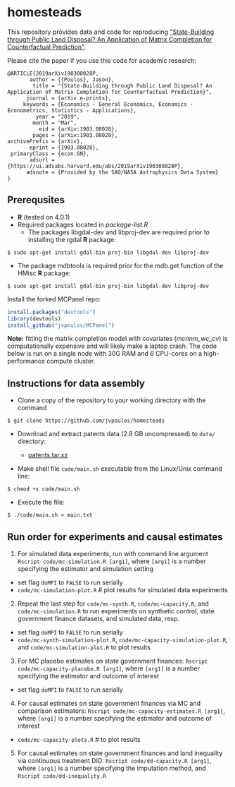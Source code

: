 # homesteads

This repository provides data and code for reproducing ["State-Building through Public Land Disposal? An Application of Matrix Completion for Counterfactual Prediction"](https://arxiv.org/abs/1903.08028).

Please cite the paper if you use this code for academic research:

```
@ARTICLE{2019arXiv190308028P,
       author = {{Poulos}, Jason},
        title = "{State-Building through Public Land Disposal? An Application of Matrix Completion for Counterfactual Prediction}",
      journal = {arXiv e-prints},
     keywords = {Economics - General Economics, Economics - Econometrics, Statistics - Applications},
         year = "2019",
        month = "Mar",
          eid = {arXiv:1903.08028},
        pages = {arXiv:1903.08028},
archivePrefix = {arXiv},
       eprint = {1903.08028},
 primaryClass = {econ.GN},
       adsurl = {https://ui.adsabs.harvard.edu/abs/2019arXiv190308028P},
      adsnote = {Provided by the SAO/NASA Astrophysics Data System}
}
```

Prerequsites
------

* **R** (tested on 4.0.1)
* Required packages located in *package-list.R*
  * The packages libgdal-dev and libproj-dev are required prior to installing the rgdal **R** package:
```
$ sudo apt-get install gdal-bin proj-bin libgdal-dev libproj-dev
```
  * The package mdbtools is required prior for the mdb.get function of the HMisc **R** package:
```
$ sudo apt-get install gdal-bin proj-bin libgdal-dev libproj-dev
```

Install the forked MCPanel repo:
```R
install.packages("devtools")
library(devtools) 
install_github("jvpoulos/MCPanel")
```
**Note:** fitting the matrix completion model with covariates (*mcnnm_wc_cv*) is computationally expensive and will likely make a laptop crash. The code below is run on a single node with 30G RAM and 6 CPU-cores on a high-performance compute cluster.  

Instructions for data assembly
------
* Clone a copy of the repository to your working directory with the command
```
$ git clone https://github.com/jvpoulos/homesteads
```

* Download and extract patents data (2.8 GB uncompressed) to `data/` directory:
  * [patents.tar.xz](https://www.dropbox.com/s/3g5jlqpp6kvreur/patents.tar.xz?dl=1)

* Make shell file `code/main.sh` executable from the Linux/Unix command line:
```
$ chmod +x code/main.sh
```
* Execute the file:
```
$ ./code/main.sh > main.txt
```

Run order for experiments and causal estimates
------

1. For simulated data experiments, run with command line argument  `Rscript code/mc-simulation.R [arg1]`, where `[arg1]` is a number specifying the estimator and simulation setting
  * set flag `doMPI` to `FALSE` to run serially
  * `code/mc-simulation-plot.R` # plot results for simulated data experiments

2. Repeat the last step for `code/mc-synth.R`, `code/mc-capacity.R`, and `code/mc-simulation.R` to run experiments on synthetic control, state government finance datasets, and simulated data, resp.
  * set flag `doMPI` to `FALSE` to run serially
  * `code/mc-synth-simulation-plot.R`, `code/mc-capacity-simulation-plot.R`, and `code/mc-simulation-plot.R` to plot results

3. For MC placebo estimates on state government finances: `Rscript code/mc-capacity-placebo.R [arg1]`, where `[arg1]` is a number specifying the estimator and outcome of interest
  * set flag `doMPI` to `FALSE` to run serially

4. For causal estimates on state government finances via MC and comparison estimators: `Rscript code/mc-capacity-estimates.R [arg1]`, where `[arg1]` is a number specifying the estimator and outcome of interest
  * `code/mc-capacity-plots.R` # to plot results

5. For causal estimates on state government finances and land inequality via continuous treatment DID: `Rscript code/dd-capacity.R [arg1]`,  where `[arg1]` is a number specifying the imputation method, and `Rscript code/dd-inequality.R`